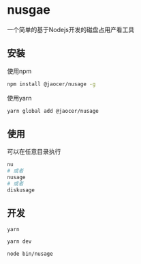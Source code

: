 # nusgae

一个简单的基于Nodejs开发的磁盘占用产看工具

## 安装

使用npm

```bash
npm install @jaocer/nusage -g
```

使用yarn

```bash
yarn global add @jaocer/nusage
```

## 使用

可以在任意目录执行

```bash
nu
# 或者
nusage
# 或者
diskusage
```

## 开发

```bash
yarn

yarn dev

node bin/nusage
```

